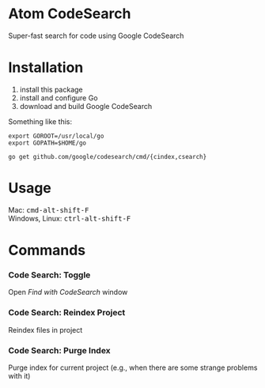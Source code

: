 # Atom CodeSearch

Super-fast search for code using Google CodeSearch

# Installation

1. install this package
2. install and configure Go
3. download and build Google CodeSearch

Something like this:

```
export GOROOT=/usr/local/go
export GOPATH=$HOME/go

go get github.com/google/codesearch/cmd/{cindex,csearch}
```

# Usage

Mac: <kbd>cmd-alt-shift-F</kbd>  
Windows, Linux: <kbd>ctrl-alt-shift-F</kbd>

# Commands

### Code Search: Toggle

Open *Find with CodeSearch* window

### Code Search: Reindex Project

Reindex files in project

### Code Search: Purge Index

Purge index for current project (e.g., when there are some strange problems with it)
